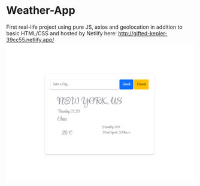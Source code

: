 # Weather-App
First real-life project using pure JS, axios and geolocation in addition to basic HTML/CSS and hosted by Netlify here: http://gifted-kepler-39cc55.netlify.app/
![alt text](https://github.com/FatemehIzadi/Weather-App/blob/main/NYC.PNG?raw=true)
